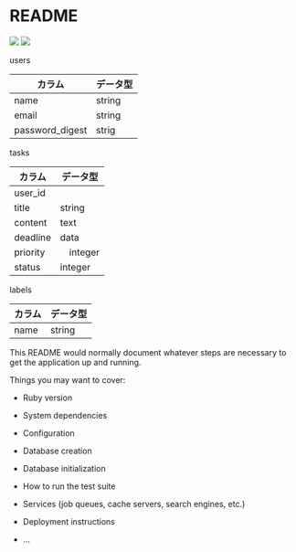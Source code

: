 # README

![](https://i.imgur.com/DO0emrz.png)
![](https://i.imgur.com/LeXOh2M.png)

users

| カラム | データ型 |
| -------- | -------- |
| name | string
| email | string
| password_digest | strig

tasks

| カラム | データ型|
| -------- | -------- |
| user_id |
| title | string
| content | text
| deadline | data
| priority |　integer
| status | integer

labels

| カラム | データ型 |
| -------- | -------- |
| name    | string     |


This README would normally document whatever steps are necessary to get the
application up and running.

Things you may want to cover:

* Ruby version

* System dependencies

* Configuration

* Database creation

* Database initialization

* How to run the test suite

* Services (job queues, cache servers, search engines, etc.)

* Deployment instructions

* ...
